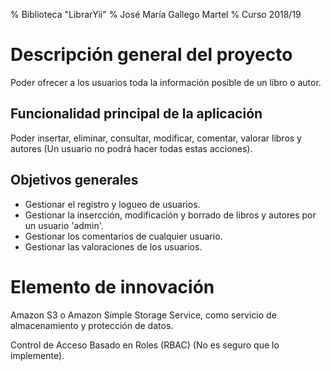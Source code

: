 % Biblioteca "LibrarYii"
% José María Gallego Martel
% Curso 2018/19

# Descripción general del proyecto

Poder ofrecer a los usuarios toda la información posible de un libro o autor.

## Funcionalidad principal de la aplicación

Poder insertar, eliminar, consultar, modificar, comentar, valorar libros y autores (Un usuario no podrá hacer todas estas acciones).

## Objetivos generales

* Gestionar el registro y logueo de usuarios.
* Gestionar la insercción, modificación y borrado de libros y autores por un usuario 'admin'.
* Gestionar los comentarios de cualquier usuario.
* Gestionar las valoraciones de los usuarios.

# Elemento de innovación

Amazon S3 o Amazon Simple Storage Service, como servicio de almacenamiento y protección de datos.

Control de Acceso Basado en Roles (RBAC) (No es seguro que lo implemente).
